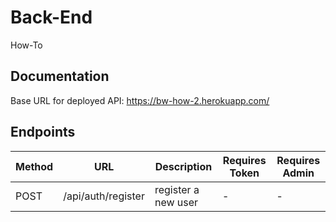# Back-End
How-To

## Documentation

Base URL for deployed API: https://bw-how-2.herokuapp.com/

## **Endpoints**

| Method | URL | Description | Requires Token | Requires Admin
|--------|-----|-------------|----------------|---------------|
| POST | /api/auth/register | register a new user | - | - |
